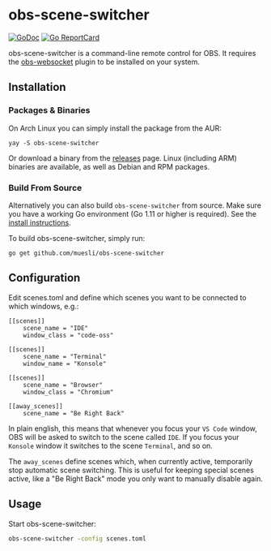 # obs-scene-switcher

[![GoDoc](https://godoc.org/github.com/golang/gddo?status.svg)](https://godoc.org/github.com/muesli/obs-scene-switcher)
[![Go ReportCard](http://goreportcard.com/badge/muesli/obs-scene-switcher)](http://goreportcard.com/report/muesli/obs-scene-switcher)

obs-scene-switcher is a command-line remote control for OBS. It requires the
[obs-websocket](https://github.com/Palakis/obs-websocket) plugin to be installed on your system.

## Installation

### Packages & Binaries

On Arch Linux you can simply install the package from the AUR:

    yay -S obs-scene-switcher

Or download a binary from the [releases](https://github.com/muesli/obs-scene-switcher/releases)
page. Linux (including ARM) binaries are available, as well as Debian and RPM
packages.

### Build From Source

Alternatively you can also build `obs-scene-switcher` from source. Make sure you
have a working Go environment (Go 1.11 or higher is required). See the
[install instructions](http://golang.org/doc/install.html).

To build obs-scene-switcher, simply run:

    go get github.com/muesli/obs-scene-switcher

## Configuration

Edit scenes.toml and define which scenes you want to be connected to which
windows, e.g.:

```
[[scenes]]
    scene_name = "IDE"
    window_class = "code-oss"

[[scenes]]
    scene_name = "Terminal"
    window_name = "Konsole"

[[scenes]]
    scene_name = "Browser"
    window_class = "Chromium"

[[away_scenes]]
    scene_name = "Be Right Back"
```

In plain english, this means that whenever you focus your `VS Code` window, OBS
will be asked to switch to the scene called `IDE`. If you focus your `Konsole`
window it switches to the scene `Terminal`, and so on.

The `away_scenes` define scenes which, when currently active, temporarily stop
automatic scene switching. This is useful for keeping special scenes active,
like a "Be Right Back" mode you only want to manually disable again.

## Usage

Start obs-scene-switcher:

```bash
obs-scene-switcher -config scenes.toml
```
